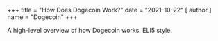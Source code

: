 +++
title = "How Does Dogecoin Work?"
date = "2021-10-22"
[ author ]
  name = "Dogecoin"
+++
 
A high-level overview of how Dogecoin works. ELI5 style.
